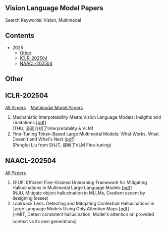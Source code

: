 ## Vision Language Model Papers
Search Keywords: Vision, Multimodal

## Contents
- 2025
  - [Other](#other)
  - [ICLR-202504](#iclr-202504)
  - [NAACL-202504](#naacl-202504)

## Other


## ICLR-202504
[All Papers](https://openreview.net/group?id=ICLR.cc/2025/Conference#tab-accept-oral) &nbsp;&nbsp;
[Multimodal Model Papers](https://iclr2025.vizhub.ai/?brushed=%255B%255B179.62503051757812%252C18.363710403442383%255D%252C%255B330.3000183105469%252C234.6387176513672%255D%255D)


1. Mechanistic Interpretability Meets Vision Language Models: Insights and Limitations  [[pdf]](https://d2jud02ci9yv69.cloudfront.net/2025-04-28-vlm-understanding-29/blog/vlm-understanding/)  
(THU, 全面介绍了Interpretability & VLM)
2. Fine-Tuning Token-Based Large Multimodal Models: What Works, What Doesn’t and What's Next  [[pdf]](https://d2jud02ci9yv69.cloudfront.net/2025-04-28-fine-tuning-token-based-large-multimodal-models-86/blog/fine-tuning-token-based-large-multimodal-models/)  
(Pengfei Liu from SHJT, 探索了VLM Fine-tuning)


## NAACL-202504
[All Papers](https://aclanthology.org/events/naacl-2025/)
1.  EFUF: Efficient Fine-Grained Unlearning Framework for Mitigating Hallucinations in Multimodal Large Language Models  [[pdf]](https://aclanthology.org/2024.emnlp-main.67/)  
    (NJU, Mitigate object hallucination in MLLMs, Gradient ascent by designing losses)
2.  Lookback Lens: Detecting and Mitigating Contextual Hallucinations in Large Language Models Using Only Attention Maps  [[pdf]](https://aclanthology.org/2024.emnlp-main.84/)  
    (⭐️MIT, Detect consistent hallucination, Model's attention on provided context vs its own generations)
<!--stackedit_data:
eyJoaXN0b3J5IjpbLTEzMDMwNDU0NDgsMTI5NzMyMzg1NSwtNz
MwMTkyNDA3LC0yNTA1MDM2NzEsNDgyOTkxMDkzLDcwNDY1Mzg3
NCwtMTM1MDkyMTIwNSwxMjc2MTk4Nzk0LDE4NDU2OTI4MDEsLT
E2MDU0MTA2MTEsNDc3MDExODgxLDEyMjY1NTI3MzEsNTE2NTc0
MjE3LDIwMzkxOTA2NSw3MjgxNDk4ODldfQ==
-->